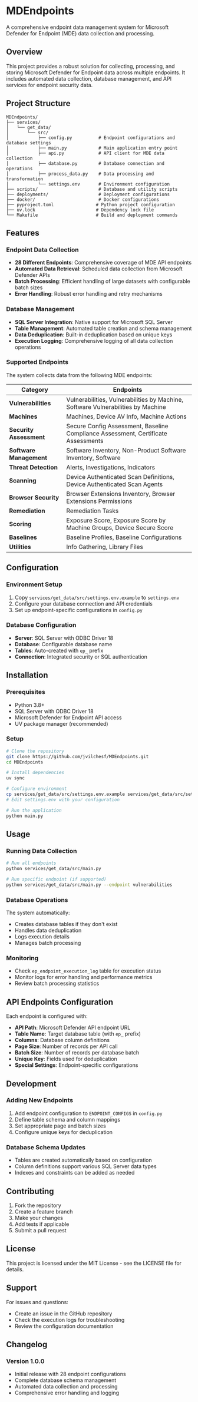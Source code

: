 # MDEndpoints

A comprehensive endpoint data management system for Microsoft Defender for Endpoint (MDE) data collection and processing.

## Overview

This project provides a robust solution for collecting, processing, and storing Microsoft Defender for Endpoint data across multiple endpoints. It includes automated data collection, database management, and API services for endpoint security data.

## Project Structure

```
MDEndpoints/
├── services/
│   └── get_data/
│       └── src/
│           ├── config.py          # Endpoint configurations and database settings
│           ├── main.py            # Main application entry point
│           ├── api.py             # API client for MDE data collection
│           ├── database.py        # Database connection and operations
│           ├── process_data.py    # Data processing and transformation
│           └── settings.env       # Environment configuration
├── scripts/                       # Database and utility scripts
├── deployments/                   # Deployment configurations
├── docker/                        # Docker configurations
├── pyproject.toml                # Python project configuration
├── uv.lock                       # Dependency lock file
└── Makefile                      # Build and deployment commands
```

## Features

### Endpoint Data Collection
- **28 Different Endpoints**: Comprehensive coverage of MDE API endpoints
- **Automated Data Retrieval**: Scheduled data collection from Microsoft Defender APIs
- **Batch Processing**: Efficient handling of large datasets with configurable batch sizes
- **Error Handling**: Robust error handling and retry mechanisms

### Database Management
- **SQL Server Integration**: Native support for Microsoft SQL Server
- **Table Management**: Automated table creation and schema management
- **Data Deduplication**: Built-in deduplication based on unique keys
- **Execution Logging**: Comprehensive logging of all data collection operations

### Supported Endpoints

The system collects data from the following MDE endpoints:

| Category | Endpoints |
|----------|-----------|
| **Vulnerabilities** | Vulnerabilities, Vulnerabilities by Machine, Software Vulnerabilities by Machine |
| **Machines** | Machines, Device AV Info, Machine Actions |
| **Security Assessment** | Secure Config Assessment, Baseline Compliance Assessment, Certificate Assessments |
| **Software Management** | Software Inventory, Non-Product Software Inventory, Software |
| **Threat Detection** | Alerts, Investigations, Indicators |
| **Scanning** | Device Authenticated Scan Definitions, Device Authenticated Scan Agents |
| **Browser Security** | Browser Extensions Inventory, Browser Extensions Permissions |
| **Remediation** | Remediation Tasks |
| **Scoring** | Exposure Score, Exposure Score by Machine Groups, Device Secure Score |
| **Baselines** | Baseline Profiles, Baseline Configurations |
| **Utilities** | Info Gathering, Library Files |

## Configuration

### Environment Setup
1. Copy `services/get_data/src/settings.env.example` to `settings.env`
2. Configure your database connection and API credentials
3. Set up endpoint-specific configurations in `config.py`

### Database Configuration
- **Server**: SQL Server with ODBC Driver 18
- **Database**: Configurable database name
- **Tables**: Auto-created with `ep_` prefix
- **Connection**: Integrated security or SQL authentication

## Installation

### Prerequisites
- Python 3.8+
- SQL Server with ODBC Driver 18
- Microsoft Defender for Endpoint API access
- UV package manager (recommended)

### Setup
```bash
# Clone the repository
git clone https://github.com/jvilchesf/MDEndpoints.git
cd MDEndpoints

# Install dependencies
uv sync

# Configure environment
cp services/get_data/src/settings.env.example services/get_data/src/settings.env
# Edit settings.env with your configuration

# Run the application
python main.py
```

## Usage

### Running Data Collection
```bash
# Run all endpoints
python services/get_data/src/main.py

# Run specific endpoint (if supported)
python services/get_data/src/main.py --endpoint vulnerabilities
```

### Database Operations
The system automatically:
- Creates database tables if they don't exist
- Handles data deduplication
- Logs execution details
- Manages batch processing

### Monitoring
- Check `ep_endpoint_execution_log` table for execution status
- Monitor logs for error handling and performance metrics
- Review batch processing statistics

## API Endpoints Configuration

Each endpoint is configured with:
- **API Path**: Microsoft Defender API endpoint URL
- **Table Name**: Target database table (with `ep_` prefix)
- **Columns**: Database column definitions
- **Page Size**: Number of records per API call
- **Batch Size**: Number of records per database batch
- **Unique Key**: Fields used for deduplication
- **Special Settings**: Endpoint-specific configurations

## Development

### Adding New Endpoints
1. Add endpoint configuration to `ENDPOINT_CONFIGS` in `config.py`
2. Define table schema and column mappings
3. Set appropriate page and batch sizes
4. Configure unique keys for deduplication

### Database Schema Updates
- Tables are created automatically based on configuration
- Column definitions support various SQL Server data types
- Indexes and constraints can be added as needed

## Contributing

1. Fork the repository
2. Create a feature branch
3. Make your changes
4. Add tests if applicable
5. Submit a pull request

## License

This project is licensed under the MIT License - see the LICENSE file for details.

## Support

For issues and questions:
- Create an issue in the GitHub repository
- Check the execution logs for troubleshooting
- Review the configuration documentation

## Changelog

### Version 1.0.0
- Initial release with 28 endpoint configurations
- Complete database schema management
- Automated data collection and processing
- Comprehensive error handling and logging
